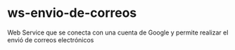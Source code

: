 # ws-envio-de-correos
Web Service que se conecta con una cuenta de Google y permite realizar el envió de correos electrónicos

